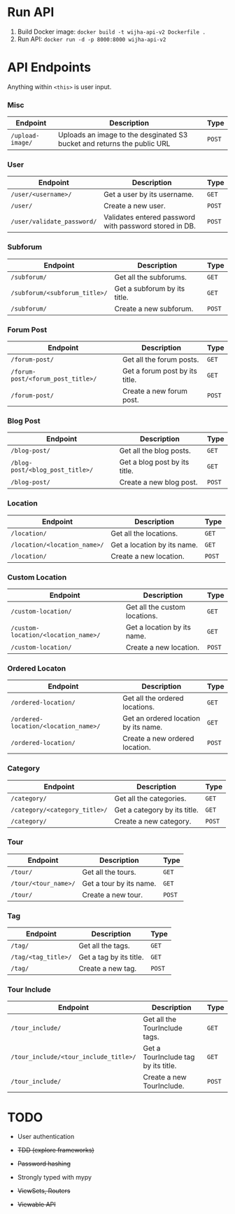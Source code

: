 # Run API
1. Build Docker image: `docker build -t wijha-api-v2 Dockerfile .`
2. Run API: `docker run -d -p 8000:8000 wijha-api-v2`

# API Endpoints
Anything within `<this>` is user input.

### Misc
| Endpoint                     | Description                                                        | Type             |
|------------------------------|--------------------------------------------------------------------|------------------|
| `/upload-image/`             | Uploads an image to the desginated S3 bucket and returns the public URL                                        | `POST`            |

### User
| Endpoint                     | Description                                                        | Type             |
|------------------------------|--------------------------------------------------------------------|------------------|
| `/user/<username>/`          | Get a user by its username.                                        | `GET`            |
| `/user/`                     | Create a new user.                                                 | `POST`           |
| `/user/validate_password/`   | Validates entered password with password stored in DB.             | `POST`           |

### Subforum
| Endpoint                     | Description                                                        | Type             |
|------------------------------|--------------------------------------------------------------------|------------------|
| `/subforum/`                 | Get all the subforums.                                            | `GET`            |
| `/subforum/<subforum_title>/`| Get a subforum by its title.                                       | `GET`            |
| `/subforum/`                 | Create a new subforum.                                             | `POST`           |

### Forum Post
| Endpoint                     | Description                                                        | Type             |
|------------------------------|--------------------------------------------------------------------|------------------|
| `/forum-post/`                 | Get all the forum posts.                                         | `GET`            |
| `/forum-post/<forum_post_title>/`| Get a forum post by its title.                                 | `GET`            |
| `/forum-post/`                 | Create a new forum post.                                         | `POST`           |

### Blog Post
| Endpoint                     | Description                                                        | Type             |
|------------------------------|--------------------------------------------------------------------|------------------|
| `/blog-post/`                | Get all the blog posts.                                            | `GET`            |
| `/blog-post/<blog_post_title>/`| Get a blog post by its title.                                    | `GET`            |
| `/blog-post/`                 | Create a new blog post.                                         | `POST`           |

### Location
| Endpoint                     | Description                                                        | Type             |
|------------------------------|--------------------------------------------------------------------|------------------|
| `/location/`                 | Get all the locations.                                              | `GET`            |
| `/location/<location_name>/` | Get a location by its name.                                        | `GET`            |
| `/location/`                 | Create a new location.                                             | `POST`           |

### Custom Location
| Endpoint                     | Description                                                        | Type             |
|------------------------------|--------------------------------------------------------------------|------------------|
| `/custom-location/`                 | Get all the custom locations.                                      | `GET`            |
| `/custom-location/<location_name>/` | Get a location by its name.                                        | `GET`            |
| `/custom-location/`                 | Create a new location.                                             | `POST`           |

### Ordered Locaton
| Endpoint                     | Description                                                        | Type             |
|------------------------------|--------------------------------------------------------------------|------------------|
| `/ordered-location/`                 | Get all the ordered locations.                             | `GET`            |
| `/ordered-location/<location_name>/` | Get an ordered location by its name.                       | `GET`            |
| `/ordered-location/`                 | Create a new ordered location.                             | `POST`           |

### Category
| Endpoint                     | Description                                                        | Type             |
|------------------------------|--------------------------------------------------------------------|------------------|
| `/category/`                 | Get all the categories.                                            | `GET`            |
| `/category/<category_title>/` | Get a category by its title.                                       | `GET`            |
| `/category/`                 | Create a new category.                                             | `POST`           |

### Tour
| Endpoint                     | Description                                                        | Type             |
|------------------------------|--------------------------------------------------------------------|------------------|
| `/tour/`                 | Get all the tours.                                            | `GET`            |
| `/tour/<tour_name>/`     | Get a tour by its name.                                       | `GET`            |
| `/tour/`                 | Create a new tour.                                             | `POST`           |

### Tag
| Endpoint                | Description                                                             | Type             |
|-------------------------|-------------------------------------------------------------------------|------------------|
| `/tag/`                 | Get all the tags.                                                       | `GET`            |
| `/tag/<tag_title>/`      | Get a tag by its title.                                                 | `GET`            |
| `/tag/`                 | Create a new tag.                                                       | `POST`           |

### Tour Include
| Endpoint               | Description                                                              | Type             |
|------------------------|--------------------------------------------------------------------------|------------------|
| `/tour_include/`                     | Get all the TourInclude tags.                              | `GET`            |
| `/tour_include/<tour_include_title>/` | Get a TourInclude tag by its title.                        | `GET`            |
| `/tour_include/`                     | Create a new TourInclude.                                  | `POST`           |

# TODO

- User authentication

- ~~TDD (explore frameworks)~~

- ~~Password hashing~~
  
- Strongly typed with mypy

- ~~ViewSets, Routers~~

- ~~Viewable API~~
